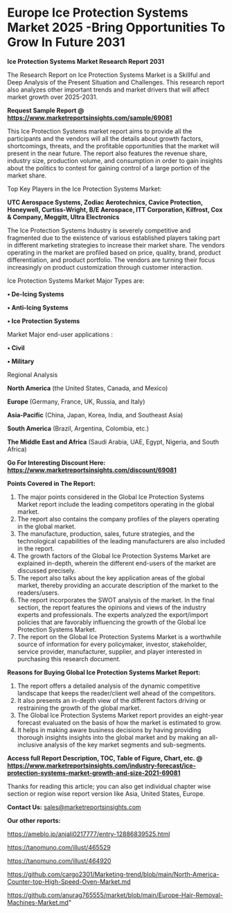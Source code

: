 # Europe Ice Protection Systems Market 2025 -Bring Opportunities To Grow In Future 2031

<strong>Ice Protection Systems Market Research Report 2031</strong>

The Research Report on Ice Protection Systems Market is a Skillful and Deep Analysis of the Present Situation and Challenges. This research report also analyzes other important trends and market drivers that will affect market growth over 2025-2031.

<strong>Request Sample Report @ <a href=https://www.marketreportsinsights.com/sample/69081>https://www.marketreportsinsights.com/sample/69081</a></strong>

This Ice Protection Systems market report aims to provide all the participants and the vendors will all the details about growth factors, shortcomings, threats, and the profitable opportunities that the market will present in the near future. The report also features the revenue share, industry size, production volume, and consumption in order to gain insights about the politics to contest for gaining control of a large portion of the market share.

Top Key Players in the Ice Protection Systems Market:

<strong>UTC Aerospace Systems, Zodiac Aerotechnics, Cavice Protection, Honeywell, Curtiss-Wright, B/E Aerospace, ITT Corporation, Kilfrost, Cox & Company, Meggitt, Ultra Electronics</strong>

The Ice Protection Systems Industry is severely competitive and fragmented due to the existence of various established players taking part in different marketing strategies to increase their market share. The vendors operating in the market are profiled based on price, quality, brand, product differentiation, and product portfolio. The vendors are turning their focus increasingly on product customization through customer interaction.

Ice Protection Systems Market Major Types are:

<strong>• De-Icing Systems

• Anti-Icing Systems

• Ice Protection Systems</strong>

Market Major end-user applications :

<strong>• Civil

• Military</strong>

Regional Analysis

</u><strong><b>North America</b></strong> (the United States, Canada, and Mexico)

<strong><b>Europe </b></strong>(Germany, France, UK, Russia, and Italy)

<strong><b>Asia-Pacific</b></strong> (China, Japan, Korea, India, and Southeast Asia)

<strong><b>South America</b></strong> (Brazil, Argentina, Colombia, etc.)

<strong><b>The Middle East and Africa</b></strong> (Saudi Arabia, UAE, Egypt, Nigeria, and South Africa)

<strong>Go For Interesting Discount Here: <a href=https://www.marketreportsinsights.com/discount/69081>https://www.marketreportsinsights.com/discount/69081</a></strong>

<strong>Points Covered in The Report:</strong>
<ol>
  <li>The major points considered in the Global Ice Protection Systems Market report include the leading competitors operating in the global market.</li>
  <li>The report also contains the company profiles of the players operating in the global market.</li>
  <li>The manufacture, production, sales, future strategies, and the technological capabilities of the leading manufacturers are also included in the report.</li>
  <li>The growth factors of the Global Ice Protection Systems Market are explained in-depth, wherein the different end-users of the market are discussed precisely.</li>
  <li>The report also talks about the key application areas of the global market, thereby providing an accurate description of the market to the readers/users.</li>
  <li>The report incorporates the SWOT analysis of the market. In the final section, the report features the opinions and views of the industry experts and professionals. The experts analyzed the export/import policies that are favorably influencing the growth of the Global Ice Protection Systems Market.</li>
  <li>The report on the Global Ice Protection Systems Market is a worthwhile source of information for every policymaker, investor, stakeholder, service provider, manufacturer, supplier, and player interested in purchasing this research document.</li>
</ol>
<strong>Reasons for Buying Global Ice Protection Systems Market Report:</strong>

<ol>
  <li>The report offers a detailed analysis of the dynamic competitive landscape that keeps the reader/client well ahead of the competitors.</li>
  <li>It also presents an in-depth view of the different factors driving or restraining the growth of the global market.</li>
  <li>The Global Ice Protection Systems Market report provides an eight-year forecast evaluated on the basis of how the market is estimated to grow.</li>
  <li>It helps in making aware business decisions by having providing thorough insights insights into the global market and by making an all-inclusive analysis of the key market segments and sub-segments.</li>
</ol>
<strong>Access full Report Description, TOC, Table of Figure, Chart, etc. @ <a href=https://www.marketreportsinsights.com/industry-forecast/ice-protection-systems-market-growth-and-size-2021-69081>https://www.marketreportsinsights.com/industry-forecast/ice-protection-systems-market-growth-and-size-2021-69081</a></strong>


Thanks for reading this article; you can also get individual chapter wise section or region wise report version like Asia, United States, Europe.

<strong>Contact Us:</strong>
sales@marketreportsinsights.com

<strong>Our other reports:</strong>

<a href=https://ameblo.jp/anjali0217777/entry-12886839525.html>https://ameblo.jp/anjali0217777/entry-12886839525.html</a>

<a href=https://tanomuno.com/illust/465529>https://tanomuno.com/illust/465529</a>

<a href=https://tanomuno.com/illust/464920>https://tanomuno.com/illust/464920</a>

<a href=https://github.com/cargo2301/Marketing-trend/blob/main/North-America-Counter-top-High-Speed-Oven-Market.md>https://github.com/cargo2301/Marketing-trend/blob/main/North-America-Counter-top-High-Speed-Oven-Market.md</a>

<a href=https://github.com/anurag765555/market/blob/main/Europe-Hair-Removal-Machines-Market.md>https://github.com/anurag765555/market/blob/main/Europe-Hair-Removal-Machines-Market.md</a>"
